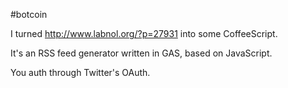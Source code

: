 #botcoin

I turned http://www.labnol.org/?p=27931 into some CoffeeScript.

It's an RSS feed generator written in GAS, based on JavaScript.

You auth through Twitter's OAuth.

